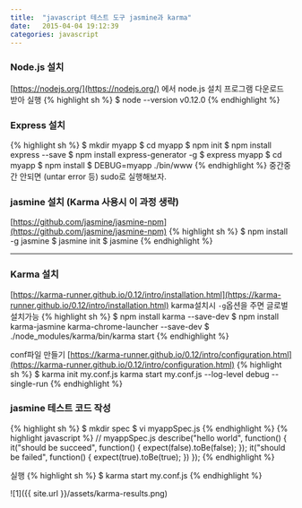 ```yaml
---
title:  "javascript 테스트 도구 jasmine과 karma"
date:   2015-04-04 19:12:39
categories: javascript
---
```


### Node.js 설치

[https://nodejs.org/](https://nodejs.org/) 에서 node.js 설치 프로그램 다운로드 받아 실행
{% highlight sh %}
$ node --version
v0.12.0
{% endhighlight %}


### Express 설치
{% highlight sh %}
$ mkdir myapp
$ cd myapp
$ npm init
$ npm install express --save
$ npm install express-generator -g
$ express myapp
$ cd myapp
$ npm install
$ DEBUG=myapp ./bin/www
{% endhighlight %}
중간중간 안되면 (untar error 등) sudo로 실행해보자.


### jasmine 설치 (Karma 사용시 이 과정 생략)

[https://github.com/jasmine/jasmine-npm](https://github.com/jasmine/jasmine-npm)
{% highlight sh %}
$ npm install -g jasmine
$ jasmine init
$ jasmine
{% endhighlight %}
  


---
  



### Karma 설치
[https://karma-runner.github.io/0.12/intro/installation.html](https://karma-runner.github.io/0.12/intro/installation.html)
karma설치시 `-g`옵션을 주면 글로벌 설치가능
{% highlight sh %}
$ npm install karma --save-dev
$ npm install karma-jasmine karma-chrome-launcher --save-dev
$ ./node_modules/karma/bin/karma start
{% endhighlight %}

conf파일 만들기
[https://karma-runner.github.io/0.12/intro/configuration.html](https://karma-runner.github.io/0.12/intro/configuration.html)
{% highlight sh %}
$ karma init my.conf.js
karma start my.conf.js --log-level debug --single-run
{% endhighlight %}


### jasmine 테스트 코드 작성
{% highlight sh %}
$ mkdir spec
$ vi myappSpec.js
{% endhighlight %}
{% highlight javascript %}
// myappSpec.js
describe("hello world", function() {
  it("should be succeed", function() {
    expect(false).toBe(false);
  });
  it("should be failed", function() {
    expect(true).toBe(true);
  })
});
{% endhighlight %}

실행
{% highlight sh %}
$ karma start my.conf.js
{% endhighlight %}

![1]({{ site.url }}/assets/karma-results.png)

